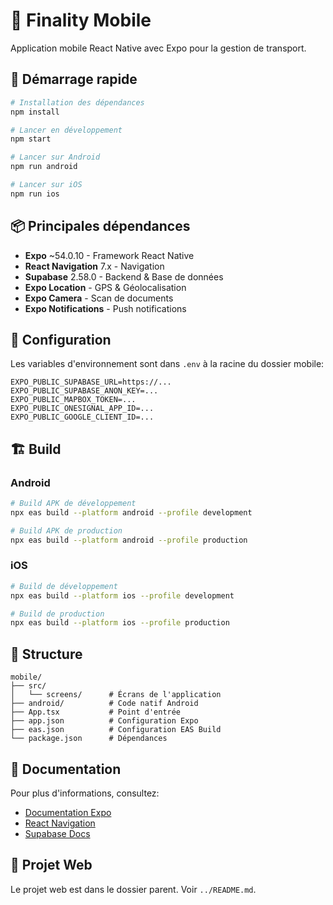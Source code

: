 # 📱 Finality Mobile

Application mobile React Native avec Expo pour la gestion de transport.

## 🚀 Démarrage rapide

```bash
# Installation des dépendances
npm install

# Lancer en développement
npm start

# Lancer sur Android
npm run android

# Lancer sur iOS
npm run ios
```

## 📦 Principales dépendances

- **Expo** ~54.0.10 - Framework React Native
- **React Navigation** 7.x - Navigation
- **Supabase** 2.58.0 - Backend & Base de données
- **Expo Location** - GPS & Géolocalisation
- **Expo Camera** - Scan de documents
- **Expo Notifications** - Push notifications

## 🔐 Configuration

Les variables d'environnement sont dans `.env` à la racine du dossier mobile:

```env
EXPO_PUBLIC_SUPABASE_URL=https://...
EXPO_PUBLIC_SUPABASE_ANON_KEY=...
EXPO_PUBLIC_MAPBOX_TOKEN=...
EXPO_PUBLIC_ONESIGNAL_APP_ID=...
EXPO_PUBLIC_GOOGLE_CLIENT_ID=...
```

## 🏗️ Build

### Android

```bash
# Build APK de développement
npx eas build --platform android --profile development

# Build APK de production
npx eas build --platform android --profile production
```

### iOS

```bash
# Build de développement
npx eas build --platform ios --profile development

# Build de production
npx eas build --platform ios --profile production
```

## 📂 Structure

```
mobile/
├── src/
│   └── screens/      # Écrans de l'application
├── android/          # Code natif Android
├── App.tsx           # Point d'entrée
├── app.json          # Configuration Expo
├── eas.json          # Configuration EAS Build
└── package.json      # Dépendances
```

## 📖 Documentation

Pour plus d'informations, consultez:
- [Documentation Expo](https://docs.expo.dev/)
- [React Navigation](https://reactnavigation.org/)
- [Supabase Docs](https://supabase.com/docs)

## 🔗 Projet Web

Le projet web est dans le dossier parent. Voir `../README.md`.
